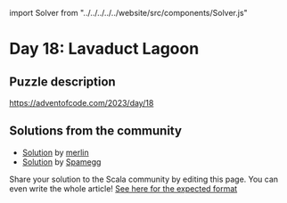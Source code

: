 import Solver from "../../../../../website/src/components/Solver.js"

# Day 18: Lavaduct Lagoon

## Puzzle description

https://adventofcode.com/2023/day/18

## Solutions from the community

- [Solution](https://github.com/merlinorg/aoc2023/blob/main/src/main/scala/Day18.scala) by [merlin](https://github.com/merlinorg/)
- [Solution](https://github.com/spamegg1/advent-of-code-2023-scala/blob/solutions/18.worksheet.sc#L101) by [Spamegg](https://github.com/spamegg1/)

Share your solution to the Scala community by editing this page.
You can even write the whole article! [See here for the expected format](https://github.com/scalacenter/scala-advent-of-code/discussions/424)
